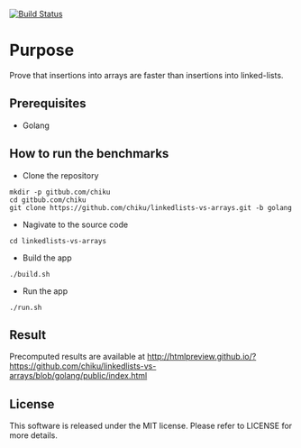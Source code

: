 [![Build Status](https://travis-ci.org/chiku/linkedlists-vs-arrays.svg?branch=golang)](https://travis-ci.org/chiku/linkedlists-vs-arrays)

Purpose
=======

Prove that insertions into arrays are faster than insertions into linked-lists.

Prerequisites
-------------
* Golang

How to run the benchmarks
-------------------------

* Clone the repository
```
mkdir -p gitbub.com/chiku
cd gitbub.com/chiku
git clone https://github.com/chiku/linkedlists-vs-arrays.git -b golang
```
* Nagivate to the source code
```
cd linkedlists-vs-arrays
```
* Build the app
```
./build.sh
```
* Run the app
```
./run.sh
```

Result
------

Precomputed results are available at http://htmlpreview.github.io/?https://github.com/chiku/linkedlists-vs-arrays/blob/golang/public/index.html

License
-------
This software is released under the MIT license. Please refer to LICENSE for more details.
